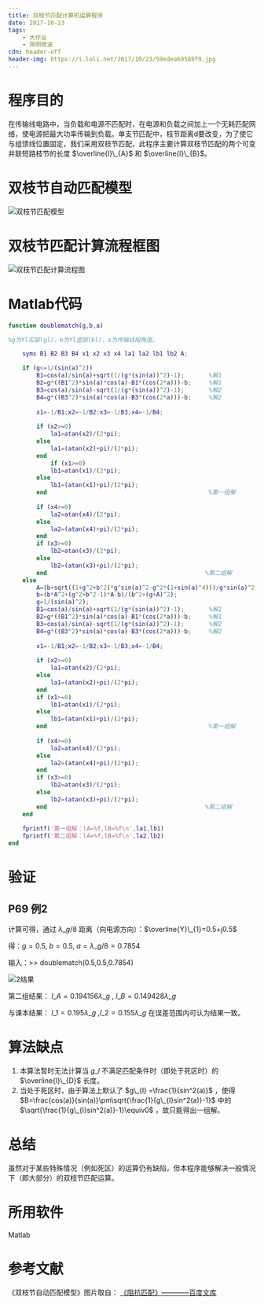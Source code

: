 ```yaml
---
title: 双枝节匹配计算机运算程序
date: 2017-10-23
tags:
    - 大作业
    - 简明微波
cdn: header-off
header-img: https://i.loli.net/2017/10/23/59edea69588f9.jpg
---
```


# 程序目的

在传输线电路中，当负载和电源不匹配时，在电源和负载之间加上一个无耗匹配网络，使电源把最大功率传输到负载。单支节匹配中，枝节距离d要改变，为了使它与组馈线位置固定，我们采用双枝节匹配，此程序主要计算双枝节匹配的两个可变并联短路枝节的长度 $\overline{l}\_{A}$ 和 $\overline{l}\_{B}$。

# 双枝节自动匹配模型

![双枝节匹配模型](https://i.loli.net/2017/10/23/59edf6da59a87.png)

# 双枝节匹配计算流程框图

![双枝节匹配计算流程图](https://i.loli.net/2017/10/23/59edf6da47573.png)

# Matlab代码

```matlab
function doublematch(g,b,a)

%g为Yl实部(gl)，b为Yl虚部(bl)，a为传输线段角度。

    syms B1 B2 B3 B4 x1 x2 x3 x4 la1 la2 lb1 lb2 A;

    if (g<=1/(sin(a)^2))
        B1=cos(a)/sin(a)+sqrt(1/(g*(sin(a))^2)-1);       %解1
        B2=g*((B1^2)*sin(a)*cos(a)-B1*(cos(2*a)))-b;     %解1
        B3=cos(a)/sin(a)-sqrt(1/(g*(sin(a))^2)-1);       %解2
        B4=g*((B3^2)*sin(a)*cos(a)-B3*(cos(2*a)))-b;     %解2
    
        x1=-1/B1;x2=-1/B2;x3=-1/B3;x4=-1/B4;
        
        if (x2>=0)   
            la1=atan(x2)/(2*pi);
        else
            la1=(atan(x2)+pi)/(2*pi);
        end
            if (x1>=0)
            lb1=atan(x1)/(2*pi);
        else
            lb1=(atan(x1)+pi)/(2*pi);
        end                                              %第一组解
    
        if (x4>=0)
            la2=atan(x4)/(2*pi);
        else
            la2=(atan(x4)+pi)/(2*pi);
        end
        if (x3>=0)
            lb2=atan(x3)/(2*pi);
        else
            lb2=(atan(x3)+pi)/(2*pi);
        end                                             %第二组解
    else
        A=(b+sqrt((1+g^2+b^2)*g^sin(a)^2-g^2*(1+sin(a)^4)))/g*sin(a)^2-1;
        b=(b*A^2+(g^2+b^2-1)*A-b)/(b^2+(g+A)^2);
        g=1/(sin(a)^2);
        B1=cos(a)/sin(a)+sqrt(1/(g*(sin(a))^2)-1);       %解1
        B2=g*((B1^2)*sin(a)*cos(a)-B1*(cos(2*a)))-b;     %解1
        B3=cos(a)/sin(a)-sqrt(1/(g*(sin(a))^2)-1);       %解2
        B4=g*((B3^2)*sin(a)*cos(a)-B3*(cos(2*a)))-b;     %解2
    
        x1=-1/B1;x2=-1/B2;x3=-1/B3;x4=-1/B4;
    
        if (x2>=0)   
            la1=atan(x2)/(2*pi);
        else
            la1=(atan(x2)+pi)/(2*pi);
        end
        if (x1>=0)
            lb1=atan(x1)/(2*pi);
        else
            lb1=(atan(x1)+pi)/(2*pi);
        end                                              %第一组解
    
        if (x4>=0)
            la2=atan(x4)/(2*pi);
        else
            la2=(atan(x4)+pi)/(2*pi);
        end
        if (x3>=0)
            lb2=atan(x3)/(2*pi);
        else
            lb2=(atan(x3)+pi)/(2*pi);
        end                                             %第二组解
    end
    
    fprintf('第一组解：lA=%f,lB=%f\n',la1,lb1)
    fprintf('第二组解：lA=%f,lB=%f\n',la2,lb2)
end
```

# 验证

## P69 例2

计算可得，通过 $\lambda\_{g}/8$ 距离（向电源方向）：$\overline{Y}\_{1}=0.5+j0.5$

得：$g=0.5$, $b=0.5$, $a=\lambda\_{g}/8=0.7854$ 

输入：>> doublematch(0.5,0.5,0.7854)

![2结果](https://i.loli.net/2017/10/24/59eec2a1820ef.png)

第二组结果： $l\_{A} =0.194156 \lambda\_{g}$ , $l\_{B} =0.149428 \lambda\_{g}$ 

与课本结果： $l\_{1}=0.195 \lambda\_{g}$  ,$l\_{2} =0.155 \lambda\_{g}$ 在误差范围内可认为结果一致。

# 算法缺点

1. 本算法暂时无法计算当 $g\_{l}$ 不满足匹配条件时（即处于死区时）的 $\overline{l}\_{D}$ 长度。
2. 当处于死区时，由于算法上默认了 $g\_{l} =\frac{1}{sin^2(a)}$ ，使得 $B=\frac{cos(a)}{sin(a)}\pm\sqrt{\frac{1}{g\_{l}sin^2(a)}-1}$ 中的 $\sqrt{\frac{1}{g\_{l}sin^2(a)}-1}\equiv0$ ，故只能得出一组解。

# 总结

虽然对于某些特殊情况（例如死区）的运算仍有缺陷，但本程序能够解决一般情况下（即大部分）的双枝节匹配运算。

# 所用软件

Matlab

# 参考文献

《双枝节自动匹配模型》图片取自： <a style="color:inherit" href="https://wenku.baidu.com/view/958da01cc5da50e2524d7fdb.html">《阻抗匹配》————百度文库</a>